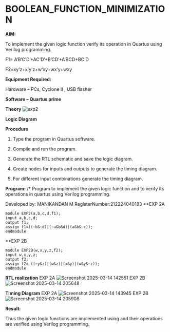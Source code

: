 # BOOLEAN_FUNCTION_MINIMIZATION

**AIM:**

To implement the given logic function verify its operation in Quartus using Verilog programming.

F1= A’B’C’D’+AC’D’+B’CD’+A’BCD+BC’D 

F2=xy’z+x’y’z+w’xy+wx’y+wxy

**Equipment Required:**

Hardware – PCs, Cyclone II , USB flasher

**Software – Quartus prime**

**Theory**
![exp2](https://github.com/user-attachments/assets/b040a8bd-2f7b-4187-a899-6f1603717ef8)


**Logic Diagram**

**Procedure**

1.	Type the program in Quartus software.

2.	Compile and run the program.

3.	Generate the RTL schematic and save the logic diagram.

4.	Create nodes for inputs and outputs to generate the timing diagram.

5.	For different input combinations generate the timing diagram.


**Program:**
/* Program to implement the given logic function and to verify its operations in quartus using Verilog programming. 

Developed by: MANIKANDAN M RegisterNumber:212224040183
**EXP 2A
~~~
module EXP2(a,b,c,d,f1);
input a,b,c,d;
output f1;
assign f1=((~b&~d)|(~a&b&d)|(a&b&~c));
endmodule
~~~
**EXP 2B
~~~
module EXP2B(w,x,y,z,f2);
input w,x,y,z;
output f2;
assign f2= ((~y&z)|(w&z)|(x&y)|(w&y&~z));
endmodule
~~~
**RTL realization**
EXP 2A
![Screenshot 2025-03-14 142551](https://github.com/user-attachments/assets/b1d1b319-6438-4305-b914-63dafe7f3c1a)
EXP 2B
![Screenshot 2025-03-14 205648](https://github.com/user-attachments/assets/edaaa47b-3a3e-465b-b9f3-b70935a75357)

**Timing Diagram**
EXP 2A
![Screenshot 2025-03-14 143945](https://github.com/user-attachments/assets/30e1b496-6674-491d-ad62-409390ddec5a)
EXP 2B
![Screenshot 2025-03-14 205908](https://github.com/user-attachments/assets/f6d462f8-c65b-428b-8f99-f42b5777307d)

**Result:**

Thus the given logic functions are implemented using and their operations are verified using Verilog programming.

